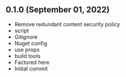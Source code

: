 ## 0.1.0 (September 01, 2022)
  - Remove redundant content security policy
  - script
  - Gitignore
  - Nuget config
  - use props
  - build tools
  - Factored here
  - Initial commit

